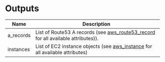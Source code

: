 # Outputs

| Name | Description |
|------|-------------|
| a_records | List of Route53 A records (see [aws_route53_record](https://www.terraform.io/docs/providers/aws/r/route53_record.html)     for all available attributes)). |
| instances | List of EC2 instance objects (see [aws_instance](https://www.terraform.io/docs/providers/aws/r/instance.html)     for all available attributes) |

